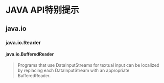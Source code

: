 # JAVA API特别提示

## java.io
### java.io.Reader
#### java.io.BufferedReader
> Programs that use DataInputStreams for textual input can be localized by replacing each DataInputStream with an appropriate BufferedReader.
